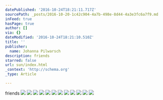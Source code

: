 ```yaml
---
datePublished: '2016-10-24T18:21:11.717Z'
sourcePath: _posts/2016-10-20-1c42c904-4a7b-498e-8d44-4a3e3fc6a7f9.md
inFeed: true
hasPage: true
author: []
via: {}
dateModified: '2016-10-24T18:21:10.510Z'
title: ''
publisher:
  name: Johanna Pilwarsch
description: friends
starred: false
url: sun/index.html
_context: 'http://schema.org'
_type: Article

---
```

friends
![](https://the-grid-user-content.s3-us-west-2.amazonaws.com/b65422e5-6cdf-435e-a3cc-e953b97168e9.jpg)
![](https://the-grid-user-content.s3-us-west-2.amazonaws.com/c8fd0295-e1e0-4cdd-8780-bfd3a9d6e2e9.jpg)
![](https://the-grid-user-content.s3-us-west-2.amazonaws.com/fdcb0426-a2c3-4098-8aef-fb41fb4f0cf8.jpg)
![](https://s3-us-west-2.amazonaws.com/the-grid-img/p/44aaf936ad5a1bc51165bb4b4bd116ba77f309fa.jpg)
![](https://the-grid-user-content.s3-us-west-2.amazonaws.com/a57a45f0-c2de-497f-a370-4350ff53d0b6.gif)
![](https://the-grid-user-content.s3-us-west-2.amazonaws.com/6231e978-5877-40fd-9d20-23424e2ff340.gif)
![](https://the-grid-user-content.s3-us-west-2.amazonaws.com/6d16810f-c5ea-4608-99b7-168d55015483.gif)
![](https://the-grid-user-content.s3-us-west-2.amazonaws.com/eabea3e2-4913-4894-be09-bb835e177372.gif)
![](https://the-grid-user-content.s3-us-west-2.amazonaws.com/b26f2677-21b9-4d28-9278-b8c308431d44.gif)
![](https://the-grid-user-content.s3-us-west-2.amazonaws.com/64c9ccf6-a8ed-4804-9584-32a73f0bd97d.gif)
![](https://the-grid-user-content.s3-us-west-2.amazonaws.com/0542bcd2-ba90-48aa-9b46-7ee3a6087293.gif)
![](https://the-grid-user-content.s3-us-west-2.amazonaws.com/6d9b1a17-c5a5-45ef-8dc9-2bf775236db4.gif)